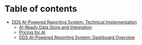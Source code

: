 # Table of contents

* [DDS AI-Powered Reporting System: Technical Implementation](README.md)
  * [AI-Ready Data Store and Integration](dds-ai-powered-reporting-system-technical-implementation/ai-ready-data-store-and-integration.md)
  * [Pricing for AI](dds-ai-powered-reporting-system-technical-implementation/pricing-for-ai.md)
  * [DDS AI-Powered Reporting System: Dashboard Overview](dds-ai-powered-reporting-system-technical-implementation/dds-ai-powered-reporting-system-dashboard-overview.md)
